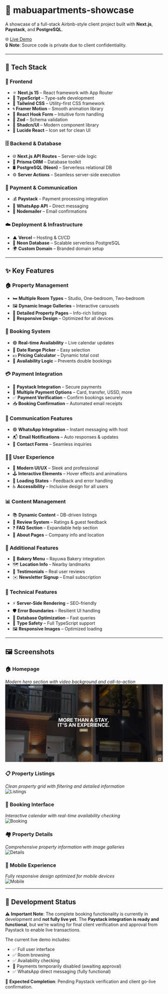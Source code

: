 # 🏡 mabuapartments-showcase

A showcase of a full-stack Airbnb-style client project built with **Next.js**, **Paystack**, and **PostgreSQL**.

🌐 [Live Demo](https://www.mabuapartments.com/)  
🔒 **Note**: Source code is private due to client confidentiality.

---

## 🚀 Tech Stack

### 🎨 Frontend

- ⚛️ **Next.js 15** – React framework with App Router
- 🧠 **TypeScript** – Type-safe development
- 🌈 **Tailwind CSS** – Utility-first CSS framework
- 🌀 **Framer Motion** – Smooth animation library
- 📝 **React Hook Form** – Intuitive form handling
- 🧪 **Zod** – Schema validation
- 🧱 **Shadcn/UI** – Modern component library
- 🎯 **Lucide React** – Icon set for clean UI

### 🗄️ Backend & Database

- 🌐 **Next.js API Routes** – Server-side logic
- 🔧 **Prisma ORM** – Database toolkit
- 🛢️ **PostgreSQL (Neon)** – Serverless relational DB
- ⚙️ **Server Actions** – Seamless server-side execution

### 💸 Payment & Communication

- 💰 **Paystack** – Payment processing integration
- 💬 **WhatsApp API** – Direct messaging
- 📧 **Nodemailer** – Email confirmations

### ☁️ Deployment & Infrastructure

- ▲ **Vercel** – Hosting & CI/CD
- 🧬 **Neon Database** – Scalable serverless PostgreSQL
- 🌍 **Custom Domain** – Branded domain setup

---

## ✨ Key Features

### 🏠 Property Management

- 🛏️ **Multiple Room Types** – Studio, One-bedroom, Two-bedroom
- 🖼️ **Dynamic Image Galleries** – Interactive carousels
- 📄 **Detailed Property Pages** – Info-rich listings
- 📱 **Responsive Design** – Optimized for all devices

### 📅 Booking System

- 🟢 **Real-time Availability** – Live calendar updates
- 📆 **Date Range Picker** – Easy selection
- 💵 **Pricing Calculator** – Dynamic total cost
- 🔐 **Availability Logic** – Prevents double bookings

### 💳 Payment Integration

- 🔗 **Paystack Integration** – Secure payments
- 🧾 **Multiple Payment Options** – Card, transfer, USSD, more
- ✅ **Payment Verification** – Confirm bookings securely
- 📥 **Booking Confirmation** – Automated email receipts

### 📱 Communication Features

- 🟢 **WhatsApp Integration** – Instant messaging with host
- 📬 **Email Notifications** – Auto responses & updates
- 📇 **Contact Forms** – Seamless inquiries

### 🧑‍🎨 User Experience

- 🧼 **Modern UI/UX** – Sleek and professional
- 🕹️ **Interactive Elements** – Hover effects and animations
- 🔄 **Loading States** – Feedback and error handling
- ♿ **Accessibility** – Inclusive design for all users

### 📊 Content Management

- 📚 **Dynamic Content** – DB-driven listings
- 🌟 **Review System** – Ratings & guest feedback
- ❓ **FAQ Section** – Expandable help section
- 🏢 **About Pages** – Company info and location

### 🍞 Additional Features

- 🥐 **Bakery Menu** – Rayuwa Bakery integration
- 🗺️ **Location Info** – Nearby landmarks
- 💬 **Testimonials** – Real user reviews
- ✉️ **Newsletter Signup** – Email subscription

### 🧠 Technical Features

- ⚡ **Server-Side Rendering** – SEO-friendly
- 🛡️ **Error Boundaries** – Resilient UI handling
- 🧮 **Database Optimization** – Fast queries
- 🔐 **Type Safety** – Full TypeScript support
- 🖼️ **Responsive Images** – Optimized loading

---

## 🖼️ Screenshots

### 🏠 Homepage  
*Modern hero section with video background and call-to-action*  
![Homepage](./screenshots/homepage.jpg)

### 📋 Property Listings  
*Clean property grid with filtering and detailed information*  
![Listings](./screenshots/listing.png)

### 📅 Booking Interface  
*Interactive calendar with real-time availability checking*  
![Booking](./screenshots/booking.png)

### 🏘️ Property Details  
*Comprehensive property information with image galleries*  
![Details](./screenshots/details.png)

### 📱 Mobile Experience  
*Fully responsive design optimized for mobile devices*  
![Mobile](./screenshots/mobile.png)

---

## 🚧 Development Status

⚠️ **Important Note**: The complete booking functionality is currently in development and **not fully live yet**. The **Paystack integration is ready and functional**, but we're waiting for final client verification and approval from Paystack to enable live transactions.

The current live demo includes:

- ✅ Full user interface
- ✅ Room browsing
- ✅ Availability checking
- 🚫 Payments temporarily disabled (awaiting approval)
- ✅ WhatsApp direct messaging (fully functional)

📅 **Expected Completion**: Pending Paystack verification and client go-live confirmation.
